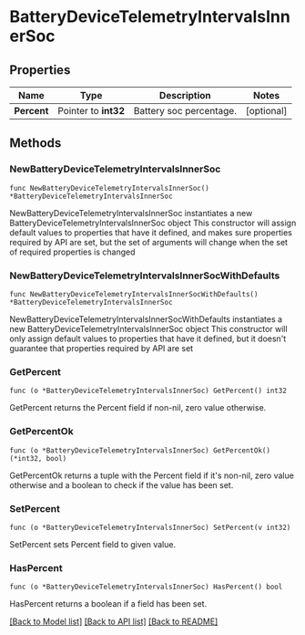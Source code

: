 # BatteryDeviceTelemetryIntervalsInnerSoc

## Properties

Name | Type | Description | Notes
------------ | ------------- | ------------- | -------------
**Percent** | Pointer to **int32** | Battery soc percentage. | [optional] 

## Methods

### NewBatteryDeviceTelemetryIntervalsInnerSoc

`func NewBatteryDeviceTelemetryIntervalsInnerSoc() *BatteryDeviceTelemetryIntervalsInnerSoc`

NewBatteryDeviceTelemetryIntervalsInnerSoc instantiates a new BatteryDeviceTelemetryIntervalsInnerSoc object
This constructor will assign default values to properties that have it defined,
and makes sure properties required by API are set, but the set of arguments
will change when the set of required properties is changed

### NewBatteryDeviceTelemetryIntervalsInnerSocWithDefaults

`func NewBatteryDeviceTelemetryIntervalsInnerSocWithDefaults() *BatteryDeviceTelemetryIntervalsInnerSoc`

NewBatteryDeviceTelemetryIntervalsInnerSocWithDefaults instantiates a new BatteryDeviceTelemetryIntervalsInnerSoc object
This constructor will only assign default values to properties that have it defined,
but it doesn't guarantee that properties required by API are set

### GetPercent

`func (o *BatteryDeviceTelemetryIntervalsInnerSoc) GetPercent() int32`

GetPercent returns the Percent field if non-nil, zero value otherwise.

### GetPercentOk

`func (o *BatteryDeviceTelemetryIntervalsInnerSoc) GetPercentOk() (*int32, bool)`

GetPercentOk returns a tuple with the Percent field if it's non-nil, zero value otherwise
and a boolean to check if the value has been set.

### SetPercent

`func (o *BatteryDeviceTelemetryIntervalsInnerSoc) SetPercent(v int32)`

SetPercent sets Percent field to given value.

### HasPercent

`func (o *BatteryDeviceTelemetryIntervalsInnerSoc) HasPercent() bool`

HasPercent returns a boolean if a field has been set.


[[Back to Model list]](../README.md#documentation-for-models) [[Back to API list]](../README.md#documentation-for-api-endpoints) [[Back to README]](../README.md)


